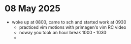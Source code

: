 # 08 May 2025

- woke up at 0800, came to sch and started work at 0930
    - practiced vim motions with primagen's vim RC video
    - noway you took an hour break 1000 - 1030
    - 

